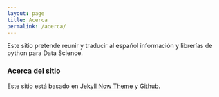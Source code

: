 ```yaml
---
layout: page
title: Acerca
permalink: /acerca/
---
```


Este sitio pretende reunir y traducir al español información y librerías de python para Data Science.

### Acerca del sitio

Este sitio está basado en [Jekyll Now Theme](https://github.com/barryclark/jekyll-now) y [Github](https://github.com).
